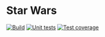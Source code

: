 # Star Wars

[![Build](https://github.com/kihana/star-wars/actions/workflows/build.yaml/badge.svg)](https://github.com/kihana/star-wars/actions/workflows/build.yaml)
[![Unit tests](https://gist.githubusercontent.com/kihana/dea26353e3a60ab90265619757114ba7/raw/badge.svg)](https://github.com/kihana/star-wars/actions/workflows/test.yaml)
[![Test coverage](https://img.shields.io/endpoint?url=https://gist.githubusercontent.com/kihana/8096521389b873c59372081fe6cb3e32/raw/test_coverage_main.json)](https://github.com/kihana/star-wars/actions/workflows/test_coverage.yml)
